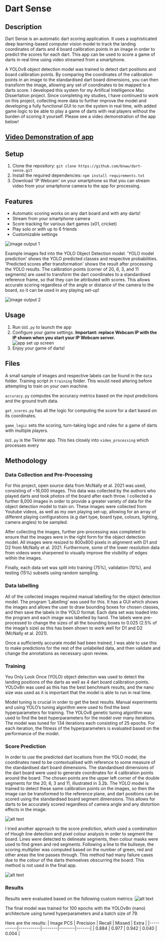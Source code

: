 # Dart Sense

## Description
Dart Sense is an automatic dart scoring application. It uses a sophisticated deep learning-based computer vision model to track the landing coordinates of darts and 4 board calibration points in an image in order to predict the scores for each dart. This app can be used to score a game of darts in real time using video streamed from a smartphone.

A YOLOv8 object detection model was trained to detect dart positions and board calibration points. By comparing the coordinates of the calibration points in an image to the standardised dart board dimensions, you can then transform the image, allowing any set of coordinates to be mapped to a darts score. I developed this system for my Artifical Intelligence Msc Dissertation project. Since completing my studies, I have continued to work on this project, collecting more data to further improve the model and developing a fully functional GUI to run the system in real time, with added game logic to be able to play a game of darts with real players without the burden of scoring it yourself. Please see a video demonstration of the app below!

## [Video Demonstration of app](https://www.youtube.com/watch?v=8a97sVmbqY0)

## Setup
1. Clone the repository: `git clone https://github.com/bnww/dart-sense.git`
2. Install the required dependencies: `npm install requirements.txt`
3. Download 'IP Webcam' on your smartphone so that you can stream video from your smartphone camera to the app for processing.

## Features
- Automatic scoring works on any dart board and with any darts!
- Stream from your smartphone camera
- Score tracking for various dart games (x01, cricket)
- Play solo or with up to 6 friends
- Customizable settings

![image output 1](images/0022_151123_2715.png)

Example images fed into the YOLO Object Detection model. 'YOLO model prediction' shows the YOLO predicted classes and respective probabilities. 'Predicted scores after transformation' shows the result after processing the YOLO results. The calibration points (corner of 20, 6, 3, and 11 segments) are used to transform the dart coordinates to a standardised reference frame, so that they can be attributed with scores. This allows accurate scoring regardless of the angle or distance of the camera to the board, so it can be used in any playing set-up!

![image output 2](images/d2_02_03_2021_2_DSC_0059.JPG)


## Usage
1. Run `GUI.py` to launch the app
2. Configure your game settings. **Important: replace Webcam IP with the IP shown when you start your IP Webcam server.**<br />
![app set up screen](images/set_up_screen.png)
3. Enjoy your game of darts!

## Files
A small sample of images and respective labels can be found in the `data` folder.
Training script in `training` folder. This would need altering before attempting to train on your own machine.

`accuracy.py` computes the accuracy metrics based on the input predictions and the ground truth data.

`get_scores.py` has all the logic for computing the score for a dart based on its coordinates.

`game_logic` sets the scoring, turn-taking logic and rules for a game of darts with multiple players.

`GUI.py` is the Tkinter app. This ties closely into `video_processing` which processes every 

## Methodology
### Data Collection and Pre-Processing
For this project, open source data from McNally et al. 2021 was used, consisting of ~16,000 images. This data was collected by the authors who played darts and took photos of the board after each throw. I collected a further 8,000 images in order to provide a greater variety of data for the object detection model to train on. These images were collected from Youtube videos, as well as my own playing set-up, allowing for an array of different playing configurations (e.g dart type, board type, colours, lighting, camera angles) to be sampled.

After collecting the images, further pre-processing was completed to ensure that the images were in the right form for the object detection model. All images were resized to 800x800 pixels in alignment with D1 and D2 from McNally et al. 2021. Furthermore, some of the lower resolution data from videos were sharpened to visually improve the visibility of edges within the images.

Finally, each data set was split into training (75%), validation (10%), and testing (15%) subsets using random sampling.

### Data labelling
All of the collected images required manual labelling for the object detection model. The program ’LabelImg’ was used for this. It has a GUI which shows the images and allows the user to draw bounding boxes for chosen classes, and then save the labels in the YOLO format. Each data set was loaded into the program and each image was labelled by hand. The labels were pre-processed to change the sizes of all the bounding boxes to 0.025 (2.5% of the image’s size) as this has been shown to work well for D1 and D2 (McNally et al. 2021).

Once a sufficiently accurate model had been trained, I was able to use this to make predictions for the rest of the unlabelled data, and then validate and change the annotations as necessary upon review.

### Training
You Only Look Once (YOLO) object detection was used to detect the landing positions of the
darts as well as 4 dart board calibration points. YOLOv8n was
used as this has the best benchmark results, and the nano size was used as it is important that the model is able to run in real time.

Model tuning is crucial in order to get the best results. Manual experiments and using YOLO’s
tuning algorithm were used to find the best hyperparameters for training. The YOLOv8 genetic tuning algorithm was used to find the best hyperparameters for the model over many iterations. The model was tuned for 134 iterations each consisting of 25 epochs. For each iteration, the fitness of the hyperparameters is evaluated based on the performance of the model.

### Score Prediction
In order to use the predicted dart locations from the YOLO model, the coordinates need to be contextualised with reference to some measure of the standardised dart board dimensions. The standardised dimensions of the dart board were used to generate coordinates for 4 calibration points around the board. The chosen points are the upper left corner of the double segments for the 20, 6, 3 and 11, illustrated in 3.2b. The YOLO model is trained to
detect these same calibration points on the images, so then the image can be transformed to the reference plane, and dart positions can be scored using the standardised board segment dimensions. This allows for darts to be accurately scored regardless of camera angle and any distortion effects in the image.

![alt text](images/transformation.png)

I tried another approach to the score prediction, which used a combination of Hough line detection and pixel colour analysis in order to segment the board. Lines were detected to delineate segments, then colour masks were used to find green and red segments. Following a line to the bullseye, the scoring multiplier was computed based on the number of green, red and other areas the line passes through. This method had many failure cases due to the colour of the darts themselves obscurring the board. This method is not used in the final app.

![alt text](images/1054_171023_48.png)

### Results
Results were evaluated based on the following custom metrics:
![alt text](images/accuracy_metrics.png)

The final model was trained for 100 epochs with the YOLOv8n (nano) architecture using
tuned hyperparameters and a batch size of 79.

Here are the results:
| Image PCS | Precision | Recall | Missed | Extra |
|-----------|-----------|--------|--------|-------|
| 0.884     | 0.977     | 0.942  | 0.040  | 0.004 |
